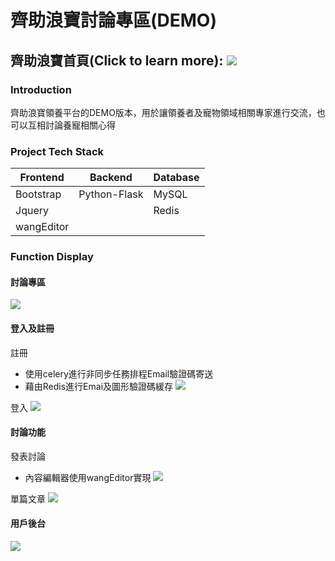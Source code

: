 # 齊助浪寶討論專區(DEMO)

## 齊助浪寶首頁(Click to learn more): [![](https://img.shields.io/badge/-🐾🐕🐈%20齊助浪寶no_more_stray-000)](http://petrip.pair.tw)

### Introduction
齊助浪寶領養平台的DEMO版本，用於讓領養者及寵物領域相關專家進行交流，也可以互相討論養寵相關心得

### Project Tech Stack


| Frontend | Backend    | Database |
| -------- | --------   | -------- |
| Bootstrap|Python-Flask|MySQL|
| Jquery   |            |Redis|
| wangEditor|||

### Function Display
#### 討論專區
![](https://i.imgur.com/H4xWLrt.png)

#### 登入及註冊
註冊
* 使用celery進行非同步任務排程Email驗證碼寄送
* 藉由Redis進行Emai及圖形驗證碼緩存
![](https://i.imgur.com/lXu4QT7.png)

登入
![](https://i.imgur.com/NJBz5YX.png)

#### 討論功能
發表討論
* 內容編輯器使用wangEditor實現
![](https://i.imgur.com/rCydvjO.png)

單篇文章
![](https://i.imgur.com/1N16oei.png)


#### 用戶後台
![](https://i.imgur.com/K0h553R.png)

